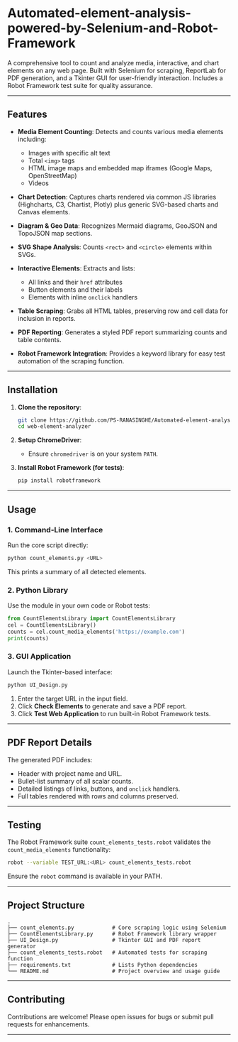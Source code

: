 # Automated-element-analysis-powered-by-Selenium-and-Robot-Framework

A comprehensive tool to count and analyze media, interactive, and chart elements on any web page. Built with Selenium for scraping, ReportLab for PDF generation, and a Tkinter GUI for user-friendly interaction. Includes a Robot Framework test suite for quality assurance.

---

## Features

* **Media Element Counting**: Detects and counts various media elements including:

  * Images with specific alt text
  * Total `<img>` tags
  * HTML image maps and embedded map iframes (Google Maps, OpenStreetMap)
  * Videos
* **Chart Detection**: Captures charts rendered via common JS libraries (Highcharts, C3, Chartist, Plotly) plus generic SVG-based charts and Canvas elements.
* **Diagram & Geo Data**: Recognizes Mermaid diagrams, GeoJSON and TopoJSON map sections.
* **SVG Shape Analysis**: Counts `<rect>` and `<circle>` elements within SVGs.
* **Interactive Elements**: Extracts and lists:

  * All links and their `href` attributes
  * Button elements and their labels
  * Elements with inline `onclick` handlers
* **Table Scraping**: Grabs all HTML tables, preserving row and cell data for inclusion in reports.
* **PDF Reporting**: Generates a styled PDF report summarizing counts and table contents.
* **Robot Framework Integration**: Provides a keyword library for easy test automation of the scraping function.

---

## Installation

1. **Clone the repository**:

   ```bash
   git clone https://github.com/PS-RANASINGHE/Automated-element-analysis-powered-by-Selenium-and-Robot-Framework
   cd web-element-analyzer
   ```

2. **Setup ChromeDriver**:

   * Ensure `chromedriver` is on your system `PATH`.

3. **Install Robot Framework (for tests)**:

   ```bash
   pip install robotframework
   ```

---

## Usage

### 1. Command-Line Interface

Run the core script directly:

```bash
python count_elements.py <URL>
```

This prints a summary of all detected elements.

### 2. Python Library

Use the module in your own code or Robot tests:

```python
from CountElementsLibrary import CountElementsLibrary
cel = CountElementsLibrary()
counts = cel.count_media_elements('https://example.com')
print(counts)
```

### 3. GUI Application

Launch the Tkinter-based interface:

```bash
python UI_Design.py
```

1. Enter the target URL in the input field.
2. Click **Check Elements** to generate and save a PDF report.
3. Click **Test Web Application** to run built-in Robot Framework tests.

---

## PDF Report Details

The generated PDF includes:

* Header with project name and URL.
* Bullet-list summary of all scalar counts.
* Detailed listings of links, buttons, and `onclick` handlers.
* Full tables rendered with rows and columns preserved.

---

## Testing

The Robot Framework suite `count_elements_tests.robot` validates the `count_media_elements` functionality:

```bash
robot --variable TEST_URL:<URL> count_elements_tests.robot
```

Ensure the `robot` command is available in your PATH.

---

## Project Structure

```plaintext
.
├── count_elements.py            # Core scraping logic using Selenium
├── CountElementsLibrary.py      # Robot Framework library wrapper
├── UI_Design.py                 # Tkinter GUI and PDF report generator
├── count_elements_tests.robot   # Automated tests for scraping function
├── requirements.txt             # Lists Python dependencies
└── README.md                    # Project overview and usage guide
```

---

## Contributing

Contributions are welcome! Please open issues for bugs or submit pull requests for enhancements.

---


